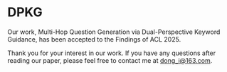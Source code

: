 # DPKG
Our work, Multi-Hop Question Generation via Dual-Perspective Keyword Guidance, has been accepted to the Findings of ACL 2025.

Thank you for your interest in our work. If you have any questions after reading our paper, please feel free to contact me at dong_i@163.com.

